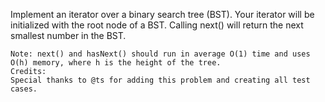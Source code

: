 Implement an iterator over a binary search tree (BST). Your iterator will be initialized with the root node of a BST.
Calling next() will return the next smallest number in the BST.
```
Note: next() and hasNext() should run in average O(1) time and uses O(h) memory, where h is the height of the tree.
Credits:
Special thanks to @ts for adding this problem and creating all test cases.